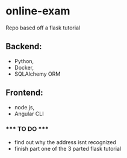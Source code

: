 # online-exam

Repo based off a flask tutorial

## Backend: 
- Python, 
- Docker, 
- SQLAlchemy ORM
## Frontend: 
- node.js,
- Angular CLI


### *** TO DO ***
- find out why the address isnt recognized
- finish part one of the 3 parted flask tutorial 
